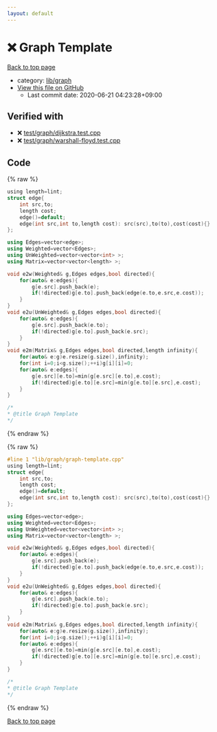 ```yaml
---
layout: default
---
```


<!-- mathjax config similar to math.stackexchange -->
<script type="text/javascript" async
  src="https://cdnjs.cloudflare.com/ajax/libs/mathjax/2.7.5/MathJax.js?config=TeX-MML-AM_CHTML">
</script>
<script type="text/x-mathjax-config">
  MathJax.Hub.Config({
    TeX: { equationNumbers: { autoNumber: "AMS" }},
    tex2jax: {
      inlineMath: [ ['$','$'] ],
      processEscapes: true
    },
    "HTML-CSS": { matchFontHeight: false },
    displayAlign: "left",
    displayIndent: "2em"
  });
</script>

<script type="text/javascript" src="https://cdnjs.cloudflare.com/ajax/libs/jquery/3.4.1/jquery.min.js"></script>
<script src="https://cdn.jsdelivr.net/npm/jquery-balloon-js@1.1.2/jquery.balloon.min.js" integrity="sha256-ZEYs9VrgAeNuPvs15E39OsyOJaIkXEEt10fzxJ20+2I=" crossorigin="anonymous"></script>
<script type="text/javascript" src="../../../assets/js/copy-button.js"></script>
<link rel="stylesheet" href="../../../assets/css/copy-button.css" />


# :x: Graph Template

<a href="../../../index.html">Back to top page</a>

* category: <a href="../../../index.html#6e267a37887a7dcb68cbf7008d6c7e48">lib/graph</a>
* <a href="{{ site.github.repository_url }}/blob/master/lib/graph/graph-template.cpp">View this file on GitHub</a>
    - Last commit date: 2020-06-21 04:23:28+09:00




## Verified with

* :x: <a href="../../../verify/test/graph/dijkstra.test.cpp.html">test/graph/dijkstra.test.cpp</a>
* :x: <a href="../../../verify/test/graph/warshall-floyd.test.cpp.html">test/graph/warshall-floyd.test.cpp</a>


## Code

<a id="unbundled"></a>
{% raw %}
```cpp
﻿using length=lint;
struct edge{
	int src,to;
	length cost;
	edge()=default;
	edge(int src,int to,length cost): src(src),to(to),cost(cost){}
};

using Edges=vector<edge>;
using Weighted=vector<Edges>;
using UnWeighted=vector<vector<int> >;
using Matrix=vector<vector<length> >;

void e2w(Weighted& g,Edges edges,bool directed){
	for(auto& e:edges){
		g[e.src].push_back(e);
		if(!directed)g[e.to].push_back(edge(e.to,e.src,e.cost));
	}
}
void e2u(UnWeighted& g,Edges edges,bool directed){
	for(auto& e:edges){
		g[e.src].push_back(e.to);
		if(!directed)g[e.to].push_back(e.src);
	}
}
void e2m(Matrix& g,Edges edges,bool directed,length infinity){
	for(auto& e:g)e.resize(g.size(),infinity);
	for(int i=0;i<g.size();++i)g[i][i]=0;
	for(auto& e:edges){
		g[e.src][e.to]=min(g[e.src][e.to],e.cost);
		if(!directed)g[e.to][e.src]=min(g[e.to][e.src],e.cost);
	}
}

/*
* @title Graph Template
*/
```
{% endraw %}

<a id="bundled"></a>
{% raw %}
```cpp
#line 1 "lib/graph/graph-template.cpp"
﻿using length=lint;
struct edge{
	int src,to;
	length cost;
	edge()=default;
	edge(int src,int to,length cost): src(src),to(to),cost(cost){}
};

using Edges=vector<edge>;
using Weighted=vector<Edges>;
using UnWeighted=vector<vector<int> >;
using Matrix=vector<vector<length> >;

void e2w(Weighted& g,Edges edges,bool directed){
	for(auto& e:edges){
		g[e.src].push_back(e);
		if(!directed)g[e.to].push_back(edge(e.to,e.src,e.cost));
	}
}
void e2u(UnWeighted& g,Edges edges,bool directed){
	for(auto& e:edges){
		g[e.src].push_back(e.to);
		if(!directed)g[e.to].push_back(e.src);
	}
}
void e2m(Matrix& g,Edges edges,bool directed,length infinity){
	for(auto& e:g)e.resize(g.size(),infinity);
	for(int i=0;i<g.size();++i)g[i][i]=0;
	for(auto& e:edges){
		g[e.src][e.to]=min(g[e.src][e.to],e.cost);
		if(!directed)g[e.to][e.src]=min(g[e.to][e.src],e.cost);
	}
}

/*
* @title Graph Template
*/

```
{% endraw %}

<a href="../../../index.html">Back to top page</a>


